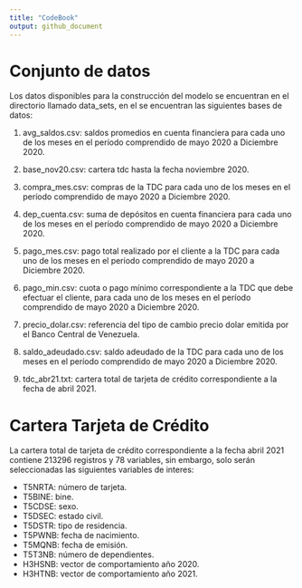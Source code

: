 ```yaml
---
title: "CodeBook"
output: github_document
---
```


# Conjunto de datos

Los datos disponibles para la construcción del modelo se encuentran en el directorio llamado data_sets, en el se encuentran las siguientes bases de datos:

1. avg_saldos.csv: saldos promedios en cuenta financiera para cada uno de los meses en el período comprendido de mayo 2020 a Diciembre 2020.

2. base_nov20.csv: cartera tdc hasta la fecha noviembre 2020.

3. compra_mes.csv: compras de la TDC para cada uno de los meses en el período comprendido de mayo 2020 a Diciembre 2020.

4. dep_cuenta.csv: suma de depósitos en cuenta financiera para cada uno de los meses en el período comprendido de mayo 2020 a Diciembre 2020. 

5. pago_mes.csv: pago total realizado por el cliente a la TDC para cada uno de los meses en el periodo comprendido de mayo 2020 a Diciembre 2020.

6. pago_min.csv: cuota o pago mínimo correspondiente a la TDC que debe efectuar el cliente, para cada uno de los meses en el período comprendido de mayo 2020 a Diciembre 2020.

7. precio_dolar.csv: referencia del tipo de cambio precio dolar emitida por el Banco Central de Venezuela.

8. saldo_adeudado.csv: saldo adeudado de la TDC para cada uno de los meses en el período comprendido de mayo 2020 a Diciembre 2020.

9. tdc_abr21.txt: cartera total de tarjeta de crédito correspondiente a la fecha de abril 2021.


# Cartera Tarjeta de Crédito

La cartera total de tarjeta de crédito correspondiente a la fecha abril 2021 contiene 213296 registros y 78 variables, sin embargo, solo serán seleccionadas las siguientes variables de interes:

- T5NRTA: número de tarjeta. 
- T5BINE: bine.       
- T5CDSE: sexo.       
- T5DSEC: estado civil.  
- T5DSTR: tipo de residencia.   
- T5PWNB: fecha de nacimiento.  
- T5MQNB: fecha de emisión.  
- T5T3NB: número de dependientes.    
- H3HSNB: vector de comportamiento año 2020.    
- H3HTNB: vector de comportamiento año 2021.    
